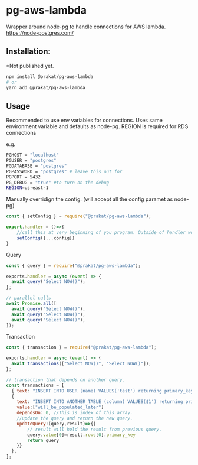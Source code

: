 # pg-aws-lambda

Wrapper around node-pg to handle connections for AWS lambda.
https://node-postgres.com/

## Installation:

\*Not published yet.

```bash
npm install @prakat/pg-aws-lambda
# or
yarn add @prakat/pg-aws-lambda
```

## Usage

Recommended to use env variables for connections.
Uses same environment variable and defaults as node-pg. REGION is required for RDS connections

e.g.

```sh
PGHOST = "localhost"
PGUSER = "postgres"
PGDATABASE = "postgres"
PGPASSWORD = "postgres" # leave this out for
PGPORT = 5432
PG_DEBUG = "true" #to turn on the debug
REGION=us-east-1
```

Manually overridign the config. (will accept all the config paramet as node-pg)

```js
const { setConfig } = require("@prakat/pg-aws-lambda");

export.handler = ()=>{
    //call this at very beginning of you program. Outside of handler works too if static.
    setConfig({...config})
}
```

Query

```js
const { query } = require("@prakat/pg-aws-lambda");

exports.handler = async (event) => {
  await query("Select NOW()");
};

// parallel calls
await Promise.all([
  await query("Select NOW()"),
  await query("Select NOW()"),
  await query("Select NOW()"),
]);
```

Transaction

```js
const { transaction } = require("@prakat/pg-aws-lambda");

exports.handler = async (event) => {
  await transactions(["Select NOW()", "Select NOW()"]);
};

// transaction that depends on another query.
const transactions = [
  { text: "INSERT INTO USER (name) VALUES('test') returning primary_key" },
  {
    text: "INSERT INTO ANOTHER_TABLE (column) VALUES($1') returning primary_key",
    value:["will_be_populated_later"]
    dependsOn: 0, //This is index of this array.
    //update the query and return the new query.
    updateQuery:(query,result)=>{{
        // result will hold the result from previous query.
        query.value[0]=result.rows[0].primary_key
        return query
    }}
  },
];
```


